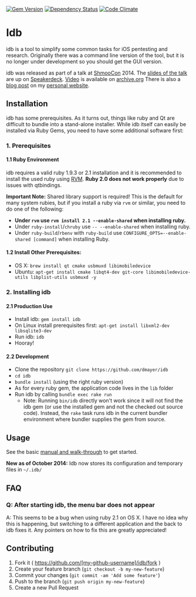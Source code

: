 [![Gem Version](https://badge.fury.io/rb/idb.svg)](http://badge.fury.io/rb/idb)
[![Dependency Status](https://gemnasium.com/dmayer/idb.png)](https://gemnasium.com/dmayer/idb)
[![Code Climate](https://codeclimate.com/github/dmayer/idb.png)](https://codeclimate.com/github/dmayer/idb)
<img src="https://stats.cysec.org/piwik.php?idsite=2&rec=1" style="border:0" alt="" />

# Idb

idb is a tool to simplify some common tasks for iOS pentesting and research. Originally there was a command line version of the tool, but it is no longer under development so you should get the GUI version.

idb was released as part of a talk at [ShmooCon](http://shmoocon.org) 2014. The [slides of the talk](https://speakerdeck.com/dmayer/introducing-idb-simplified-blackbox-ios-app-pentesting) are up on [Speakerdeck](https://speakerdeck.com/dmayer/introducing-idb-simplified-blackbox-ios-app-pentesting). [Video](https://archive.org/details/ShmooCon2014_Introducing_idb_Simplified_Blackbox_iOS_App_Pentesting) is available on [archive.org](http://www.archive.org) There is also a [blog post](http://cysec.org/blog/2014/01/23/idb-ios-research-slash-pentesting-tool/) on my [personal website](http://cysec.org).

## Installation

idb has some prerequisites. As it turns out, things like ruby and Qt are difficult to bundle into a stand-alone installer. While idb itself can easily be installed via Ruby Gems, you need to have some additional software first:

### 1. Prerequisites 
####  1.1 Ruby Environment
idb requires a valid ruby 1.9.3 or 2.1 installation and it is recommended to install the used ruby using [RVM](https://rvm.io/). **Ruby 2.0 does not work properly** due to issues with qtbindings.

**Important Note:** Shared library support is required! This is the default for many system rubies, but if you install a ruby via `rvm` or similar, you need to do one of the following:
* **Under `rvm` use `rvm install 2.1 --enable-shared` when installing ruby.**
* Under `ruby-install`/`chruby` use `-- --enable-shared` when installing ruby.
* Under `ruby-build`/`rbenv` with `ruby-build` use `CONFIGURE_OPTS=--enable-shared [command]` when installing Ruby.

#### 1.2 Install Other Prerequisites:
*  OS X: `brew install qt cmake usbmuxd libimobiledevice`
*  Ubuntu: `apt-get install cmake libqt4-dev git-core libimobiledevice-utils libplist-utils usbmuxd -y`

### 2. Installing idb
#### 2.1 Production Use
*  Install idb: `gem install idb`
  *  On Linux install prerequisites first: `apt-get install libxml2-dev libsqlite3-dev`
*  Run idb: `idb`
*  Hooray!

#### 2.2 Development
* Clone the repository `git clone https://github.com/dmayer/idb`
* `cd idb`
* `bundle install` (using the right ruby version)
* As for every ruby gem, the application code lives in the `lib` folder 
* Run idb by calling `bundle exec rake run`
  * Note: Running `bin/idb` directly won't work since it will not find the idb gem (or use the installed gem and not the checked out source code).  Instead, the `rake` task runs idb in the current bundler environment where bundler supplies the gem from source. 


## Usage

See the basic [manual and walk-through](//github.com/dmayer/idb/wiki/Manual-and--Walk-Through) to get started.

**New as of October 2014:** Idb now stores its configuration and temporary files in `~/.idb/`

## FAQ

### Q: After starting idb, the menu bar does not appear
A: This seems to be a bug when using ruby 2.1 on OS X. I have no idea why this is happening, but switching to a different application and the back to idb fixes it. Any pointers on how to fix this are greatly appreciated!


## Contributing

1. Fork it ( https://github.com/[my-github-username]/idb/fork )
2. Create your feature branch (`git checkout -b my-new-feature`)
3. Commit your changes (`git commit -am 'Add some feature'`)
4. Push to the branch (`git push origin my-new-feature`)
5. Create a new Pull Request
